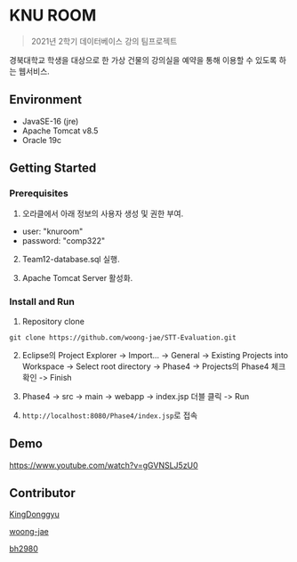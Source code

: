 # KNU ROOM

> 2021년 2학기 데이터베이스 강의 팀프로젝트

경북대학교 학생을 대상으로 한 가상 건물의 강의실을 예약을 통해 이용할 수 있도록 하는 웹서비스.

## Environment

- JavaSE-16 (jre)
- Apache Tomcat v8.5
- Oracle 19c

## Getting Started

### Prerequisites

1. 오라클에서 아래 정보의 사용자 생성 및 권한 부여.

- user: "knuroom"
- password: "comp322" 

2. Team12-database.sql 실행.    

3. Apache Tomcat Server 활성화.

### Install and Run 

1. Repository clone
```
git clone https://github.com/woong-jae/STT-Evaluation.git
```

2. Eclipse의 Project Explorer -> Import... -> General -> Existing Projects into Workspace -> Select root directory -> Phase4 -> Projects의 Phase4 체크 확인 -> Finish

3. Phase4 -> src -> main -> webapp -> index.jsp 더블 클릭 -> Run

4. `http://localhost:8080/Phase4/index.jsp`로 접속

## Demo

https://www.youtube.com/watch?v=gGVNSLJ5zU0

## Contributor

[KingDonggyu](https://github.com/KingDonggyu)

[woong-jae](https://github.com/woong-jae)

[bh2980](https://github.com/bh2980)
